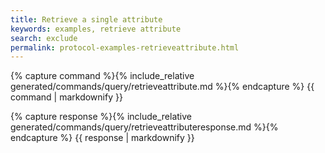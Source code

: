 ```yaml
---
title: Retrieve a single attribute
keywords: examples, retrieve attribute
search: exclude
permalink: protocol-examples-retrieveattribute.html
---
```


{% capture command %}{% include_relative generated/commands/query/retrieveattribute.md %}{% endcapture %}
{{ command | markdownify }}

{% capture response %}{% include_relative generated/commands/query/retrieveattributeresponse.md %}{% endcapture %}
{{ response | markdownify }}

